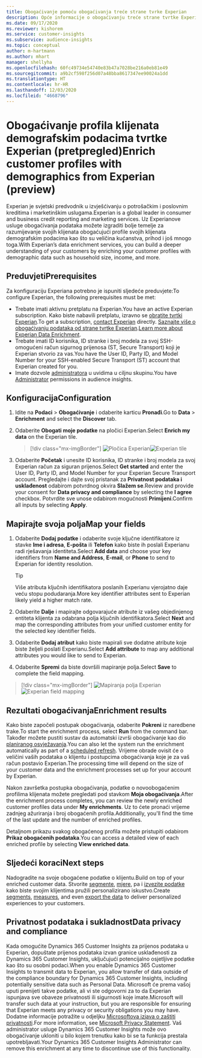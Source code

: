 ```yaml
---
title: Obogaćivanje pomoću obogaćivanja treće strane tvrke Experian
description: Opće informacije o obogaćivanju treće strane tvrtke Experian.
ms.date: 09/17/2020
ms.reviewer: kishorem
ms.service: customer-insights
ms.subservice: audience-insights
ms.topic: conceptual
author: m-hartmann
ms.author: mhart
manager: shellyha
ms.openlocfilehash: 60fc49734e54740e83b47a7028be216a0eb81e49
ms.sourcegitcommit: a9b2cf598f256d07a48bba8617347ee90024a1dd
ms.translationtype: HT
ms.contentlocale: hr-HR
ms.lasthandoff: 12/03/2020
ms.locfileid: "4668796"
---
```

# <a name="enrich-customer-profiles-with-demographics-from-experian-preview"></a><span data-ttu-id="f9965-103">Obogaćivanje profila klijenata demografskim podacima tvrtke Experian (pretpregled)</span><span class="sxs-lookup"><span data-stu-id="f9965-103">Enrich customer profiles with demographics from Experian (preview)</span></span>

<span data-ttu-id="f9965-104">Experian je svjetski predvodnik u izvješćivanju o potrošačkim i poslovnim kreditima i marketinškim uslugama.</span><span class="sxs-lookup"><span data-stu-id="f9965-104">Experian is a global leader in consumer and business credit reporting and marketing services.</span></span> <span data-ttu-id="f9965-105">Uz Experianove usluge obogaćivanja podataka možete izgraditi bolje temelje za razumijevanje svojih klijenata obogaćujući profile svojih klijenata demografskim podacima kao što su veličina kućanstva, prihod i još mnogo toga.</span><span class="sxs-lookup"><span data-stu-id="f9965-105">With Experian’s data enrichment services, you can build a deeper understanding of your customers by enriching your customer profiles with demographic data such as household size, income, and more.</span></span>

## <a name="prerequisites"></a><span data-ttu-id="f9965-106">Preduvjeti</span><span class="sxs-lookup"><span data-stu-id="f9965-106">Prerequisites</span></span>

<span data-ttu-id="f9965-107">Za konfiguraciju Experiana potrebno je ispuniti sljedeće preduvjete:</span><span class="sxs-lookup"><span data-stu-id="f9965-107">To configure Experian, the following prerequisites must be met:</span></span>

- <span data-ttu-id="f9965-108">Trebate imati aktivnu pretplatu na Experian.</span><span class="sxs-lookup"><span data-stu-id="f9965-108">You have an active Experian subscription.</span></span> <span data-ttu-id="f9965-109">Kako biste nabavili pretplatu, izravno se [obratite tvrtki Experian](https://www.experian.com/marketing-services/contact).</span><span class="sxs-lookup"><span data-stu-id="f9965-109">To get a subscription, [contact Experian](https://www.experian.com/marketing-services/contact) directly.</span></span> <span data-ttu-id="f9965-110">[Saznajte više o obogaćivanju podataka od strane tvrtke Experian](https://www.experian.com/marketing-services/microsoft?cmpid=ems_web_mci_cdppage).</span><span class="sxs-lookup"><span data-stu-id="f9965-110">[Learn more about Experian Data Enrichment](https://www.experian.com/marketing-services/microsoft?cmpid=ems_web_mci_cdppage).</span></span>
- <span data-ttu-id="f9965-111">Trebate imati ID korisnika, ID stranke i broj modela za svoj SSH-omogućeni račun sigurnog prijenosa (ST, Secure Transport) koji je Experian stvorio za vas.</span><span class="sxs-lookup"><span data-stu-id="f9965-111">You have the User ID, Party ID, and Model Number for your SSH-enabled Secure Transport (ST) account that Experian created for you.</span></span>
- <span data-ttu-id="f9965-112">Imate dozvole [administratora](permissions.md#administrator) u uvidima u ciljnu skupinu.</span><span class="sxs-lookup"><span data-stu-id="f9965-112">You have [Administrator](permissions.md#administrator) permissions in audience insights.</span></span>

## <a name="configuration"></a><span data-ttu-id="f9965-113">Konfiguracija</span><span class="sxs-lookup"><span data-stu-id="f9965-113">Configuration</span></span>

1. <span data-ttu-id="f9965-114">Idite na **Podaci** > **Obogaćivanje** i odaberite karticu **Pronađi**.</span><span class="sxs-lookup"><span data-stu-id="f9965-114">Go to **Data** > **Enrichment** and select the **Discover** tab.</span></span>

1. <span data-ttu-id="f9965-115">Odaberite **Obogati moje podatke** na pločici Experian.</span><span class="sxs-lookup"><span data-stu-id="f9965-115">Select **Enrich my data** on the Experian tile.</span></span>

   > [!div class="mx-imgBorder"]
   > <span data-ttu-id="f9965-116">![Pločica Experian](media/experian-tile.png "Pločica Experian")</span><span class="sxs-lookup"><span data-stu-id="f9965-116">![Experian tile](media/experian-tile.png "Experian tile")</span></span>

1. <span data-ttu-id="f9965-117">Odaberite **Početak** i unesite ID korisnika, ID stranke i broj modela za svoj Experian račun za siguran prijenos.</span><span class="sxs-lookup"><span data-stu-id="f9965-117">Select **Get started** and enter the User ID, Party ID, and Model Number for your Experian Secure Transport account.</span></span> <span data-ttu-id="f9965-118">Pregledajte i dajte svoj pristanak za **Privatnost podataka i usklađenost** odabirom potvrdnog okvira **Slažem se**.</span><span class="sxs-lookup"><span data-stu-id="f9965-118">Review and provide your consent for **Data privacy and compliance** by selecting the **I agree** checkbox.</span></span> <span data-ttu-id="f9965-119">Potvrdite sve unose odabirom mogućnosti **Primijeni**.</span><span class="sxs-lookup"><span data-stu-id="f9965-119">Confirm all inputs by selecting **Apply**.</span></span>

## <a name="map-your-fields"></a><span data-ttu-id="f9965-120">Mapirajte svoja polja</span><span class="sxs-lookup"><span data-stu-id="f9965-120">Map your fields</span></span>

1. <span data-ttu-id="f9965-121">Odaberite **Dodaj podatke** i odaberite svoje ključne identifikatore iz stavke **Ime i adresa**, **E-pošta** ili **Telefon** kako biste ih poslali Experianu radi rješavanja identiteta.</span><span class="sxs-lookup"><span data-stu-id="f9965-121">Select **Add data** and choose your key identifiers from **Name and Address**, **E-mail**, or **Phone** to send to Experian for identity resolution.</span></span>

   > [!TIP]
   > <span data-ttu-id="f9965-122">Više atributa ključnih identifikatora poslanih Experianu vjerojatno daje veću stopu podudaranja.</span><span class="sxs-lookup"><span data-stu-id="f9965-122">More key identifier attributes sent to Experian likely yield a higher match rate.</span></span>

1. <span data-ttu-id="f9965-123">Odaberite **Dalje** i mapirajte odgovarajuće atribute iz vašeg objedinjenog entiteta klijenta za odabrana polja ključnih identifikatora.</span><span class="sxs-lookup"><span data-stu-id="f9965-123">Select **Next** and map the corresponding attributes from your unified customer entity for the selected key identifier fields.</span></span>

1. <span data-ttu-id="f9965-124">Odaberite **Dodaj atribut** kako biste mapirali sve dodatne atribute koje biste željeli poslati Experianu.</span><span class="sxs-lookup"><span data-stu-id="f9965-124">Select **Add attribute** to map any additional attributes you would like to send to Experian.</span></span>

1.  <span data-ttu-id="f9965-125">Odaberite **Spremi** da biste dovršili mapiranje polja.</span><span class="sxs-lookup"><span data-stu-id="f9965-125">Select **Save** to complete the field mapping.</span></span>

   > [!div class="mx-imgBorder"]
   > <span data-ttu-id="f9965-126">![Mapiranja polja Experian](media/experian-field-mapping.png "Mapiranja polja Experian")</span><span class="sxs-lookup"><span data-stu-id="f9965-126">![Experian field mapping](media/experian-field-mapping.png "Experian field mapping")</span></span>

## <a name="enrichment-results"></a><span data-ttu-id="f9965-127">Rezultati obogaćivanja</span><span class="sxs-lookup"><span data-stu-id="f9965-127">Enrichment results</span></span>

<span data-ttu-id="f9965-128">Kako biste započeli postupak obogaćivanja, odaberite **Pokreni** iz naredbene trake.</span><span class="sxs-lookup"><span data-stu-id="f9965-128">To start the enrichment process, select **Run** from the command bar.</span></span> <span data-ttu-id="f9965-129">Također možete pustiti sustav da automatski izvrši obogaćivanje kao dio [ planiranog osvježavanja](system.md#schedule-tab).</span><span class="sxs-lookup"><span data-stu-id="f9965-129">You can also let the system run the enrichment automatically as part of a [scheduled refresh](system.md#schedule-tab).</span></span> <span data-ttu-id="f9965-130">Vrijeme obrade ovisit će o veličini vaših podataka o klijentu i postupcima obogaćivanja koje je za vaš račun postavio Experian.</span><span class="sxs-lookup"><span data-stu-id="f9965-130">The processing time will depend on the size of your customer data and the enrichment processes set up for your account by Experian.</span></span>

<span data-ttu-id="f9965-131">Nakon završetka postupka obogaćivanja, podatke o novoobogaćenim profilima klijenata možete pregledati pod stavkom **Moja obogaćivanja**.</span><span class="sxs-lookup"><span data-stu-id="f9965-131">After the enrichment process completes, you can review the newly enriched customer profiles data under **My enrichments**.</span></span> <span data-ttu-id="f9965-132">Uz to ćete pronaći vrijeme zadnjeg ažuriranja i broj obogaćenih profila.</span><span class="sxs-lookup"><span data-stu-id="f9965-132">Additionally, you'll find the time of the last update and the number of enriched profiles.</span></span>

<span data-ttu-id="f9965-133">Detaljnom prikazu svakog obogaćenog profila možete pristupiti odabirom **Prikaz obogaćenih podataka**.</span><span class="sxs-lookup"><span data-stu-id="f9965-133">You can access a detailed view of each enriched profile by selecting **View enriched data**.</span></span>

## <a name="next-steps"></a><span data-ttu-id="f9965-134">Sljedeći koraci</span><span class="sxs-lookup"><span data-stu-id="f9965-134">Next steps</span></span>

<span data-ttu-id="f9965-135">Nadogradite na svoje obogaćene podatke o klijentu.</span><span class="sxs-lookup"><span data-stu-id="f9965-135">Build on top of your enriched customer data.</span></span> <span data-ttu-id="f9965-136">Stvorite [segmente](segments.md), [mjere](measures.md), pa i [izvezite podatke](export-destinations.md) kako biste svojim klijentima pružili personalizirano iskustvo.</span><span class="sxs-lookup"><span data-stu-id="f9965-136">Create [segments](segments.md), [measures](measures.md), and even [export the data](export-destinations.md) to deliver personalized experiences to your customers.</span></span>

## <a name="data-privacy-and-compliance"></a><span data-ttu-id="f9965-137">Privatnost podataka i sukladnost</span><span class="sxs-lookup"><span data-stu-id="f9965-137">Data privacy and compliance</span></span>

<span data-ttu-id="f9965-138">Kada omogućite Dynamics 365 Customer Insights za prijenos podataka u Experian, dopuštate prijenos podataka izvan granice usklađenosti za Dynamics 365 Customer Insights, uključujući potencijalno osjetljive podatke kao što su osobni podaci.</span><span class="sxs-lookup"><span data-stu-id="f9965-138">When you enable Dynamics 365 Customer Insights to transmit data to Experian, you allow transfer of data outside of the compliance boundary for Dynamics 365 Customer Insights, including potentially sensitive data such as Personal Data.</span></span> <span data-ttu-id="f9965-139">Microsoft će prema vašoj uputi prenijeti takve podatke, ali vi ste odgovorni za to da Experian ispunjava sve obaveze privatnosti ili sigurnosti koje imate.</span><span class="sxs-lookup"><span data-stu-id="f9965-139">Microsoft will transfer such data at your instruction, but you are responsible for ensuring that Experian meets any privacy or security obligations you may have.</span></span> <span data-ttu-id="f9965-140">Dodatne informacije potražite u odjeljku [Microsoftova izjava o zaštiti privatnosti](https://go.microsoft.com/fwlink/?linkid=396732).</span><span class="sxs-lookup"><span data-stu-id="f9965-140">For more information, see [Microsoft Privacy Statement](https://go.microsoft.com/fwlink/?linkid=396732).</span></span>
<span data-ttu-id="f9965-141">Vaš administrator usluge Dynamics 365 Customer Insights može ovo obogaćivanje ukloniti u bilo kojem trenutku kako bi se ta funkcija prestala upotrebljavati.</span><span class="sxs-lookup"><span data-stu-id="f9965-141">Your Dynamics 365 Customer Insights Administrator can remove this enrichment at any time to discontinue use of this functionality.</span></span>
